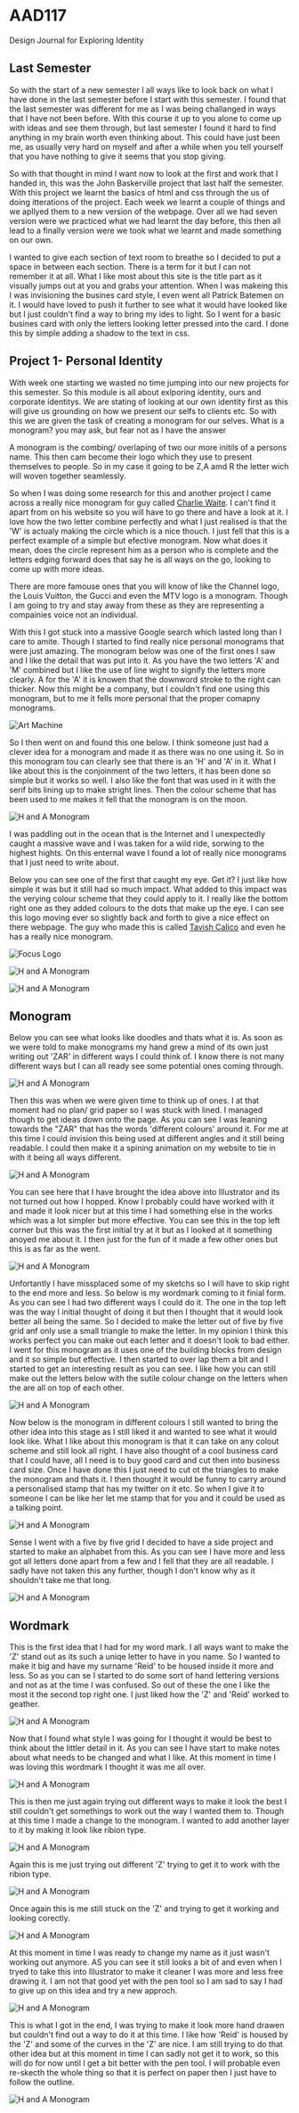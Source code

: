 AAD117
======

Design Journal for Exploring Identity


Last Semester
-------------

So with the start of a new semester I all ways like to look back on what I have done in the last semester before I start with this semester. I found that the last semester was different for me as I was being challanged in ways that I have not been before. With this course it up to you alone to come up with ideas and see them through, but last semester I found it hard to find anything in my brain worth even thinking about. This could have just been me, as usually very hard on myself and after a while when you tell yourself that you have nothing to give it seems that you stop giving. 

So with that thought in mind I want now to look at the first and work that I handed in, this was the John Baskerville project that last half the semester. With this project we learnt the basics of html and css through the us of doing itterations of the project. Each week we learnt a couple of things and we apllyed them to a new version of the webpage. Over all we had seven version were we practiced what we had learnt the day before, this then all lead to a finally version were we took what we learnt and made something on our own.

I wanted to give each section of text room to breathe so I decided to put a space in between each section. There is a term for it but I can not remember it at all. What I like most about this site is the title part as it visually jumps out at you and grabs your attention. When I was makeing this I was invisioning the busines card style, I even went all Patrick Batemen on it. I would have loved to push it further to see what it would have looked like but I just couldn't find a way to bring my ides to light. So I went for a basic busines card with only the letters looking letter pressed into the card. I done this by simple adding a shadow to the text in css. 

Project 1- Personal Identity 
------

With week one starting we wasted no time jumping into our new projects for this semester. So this module is all about exlporing identity, ours and corporate identitys. We are stating of looking at our own identity first as this will give us grounding on how we present our selfs to clients etc. So with this we are given the task of creating a monogram for our selves. What is a monogram? you may ask, but fear not as I have the answer

A monogram is the combing/ overlaping of two our more initils of a persons name. This then cam become their logo which they use to present themselves to people. So in my case it going to be Z,A amd R the letter wich will woven together seamlessly.

So when I was doing some research for this and another project I came across a really nice monogram for guy called [Charlie Waite](http://www.charliewaite.com/home). I can't find it apart from on his website so you will have to go there and have a look at it. I love how the two letter combine perfectly and what I just realised is that the 'W' is actualy making the circle which is a nice thouch. I just fell that this is a perfect example of a simple but efective monogram. Now what does it mean, does the circle represent him as a person who is complete and the letters edging forward does that say he is all ways on the go, looking to come up with more ideas.

There are more famouse ones that you will know of like the Channel logo, the Louis Vuitton, the Gucci and even the MTV logo is a monogram. Though I am going to try and stay away from these as they are representing a compainies voice not an individual.

With this I got stuck into a massive Google search which lasted long than I care to amite. Though I started to find really nice personal monograms that were just amazing. The monogram below was one of the first ones I saw and I like the detail that was put into it. As you have the two letters 'A' and 'M' combined but I like the use of line wight to signify the letters more clearly. A for the 'A' it is knowen that the downword stroke to the right can thicker. Now this might be a company, but I couldn't find one using this monogram, but to me it fells more personal that the proper comapny monograms.

![Art Machine](http://turbo.designwoop.com/uploads/2011/10/Art-Machine.png)

So I then went on and found this one below. I think someone just had a clever idea for a monogram and made it as there was no one using it. So in this monogram tou can clearly see that there is an 'H' and 'A' in it. What I like about this is the conjoinment of the two letters, it has been done so simple but it works so well. I also like the font that was used in it with the serif bits lining up to make stright lines. Then the colour scheme that has been used to me makes it fell that the monogram is on the moon.

![H and A Monogram](http://turbo.designwoop.com/uploads/2011/10/h-a-monogram.png)

I was paddling out in the ocean that is the Internet and I unexpectedly caught a massive wave and I was taken for a wild ride, sorwing to the highest hights. On this enternal wave I found a lot of really nice monograms that I just need to write about.

Below you can see one of the first that caught my eye. Get it? I just like how simple it was but it still had so much impact. What added to this impact was the verying colour scheme that they could apply to it. I really like the bottom right one as they added colours to the dots that make up the eye. I can see this logo moving ever so slightly back and forth to give a nice effect on there webpage. The guy who made this is called [Tavish Calico](https://dribbble.com/tavcalico) and even he has a really nice monogram.

![Focus Logo](https://d13yacurqjgara.cloudfront.net/users/34075/screenshots/1416531/focus-logo_1x.jpg)

![H and A Monogram](http://logopond.com/logos/2655867757a9479ad90a0cb2237e2b0c.png)

![H and A Monogram](https://d13yacurqjgara.cloudfront.net/users/47145/screenshots/1698642/189.gif)

Monogram
--------

Below you can see what looks like doodles and thats what it is. As soon as we were told to make monograms my hand grew a mind of its own just writing out 'ZAR' in different ways I could think of. I know there is not many different ways but I can all ready see some potential ones coming through.

![H and A Monogram](img/second_sketchs.png)

Then this was when we were given time to think up of ones. I at that moment had no plan/ grid paper so I was stuck with lined. I managed though to get ideas down onto the page. As you can see I was leaning towards the "ZAR" that has the words 'different colours' around it. For me at this time I could invision this being used at different angles and it still being readable. I could then make it a spining animation on my website to tie in with it being all ways different.

![H and A Monogram](img/third_sketchs.png)

You can see here that I have brought the idea above into Illustrator and its not turned out how I hopped. Know I probably could have worked with it and made it look nicer but at this time I had something else in the works which was a lot simpler but more effective. You can see this in the top left corner but this was the first initial try at it but as I looked at it something anoyed me about it. I then just for the fun of it made a few other ones but this is as far as the went.

![H and A Monogram](img/logo-try-1.png)

Unfortantly I have missplaced some of my sketchs so I will have to skip right to the end more and less. So below is my wordmark coming to it finial form. As you can see I had two different ways I could do it. The one in the top left was the way I initial thought of doing it but then I thought that it would look better all being the same. So I decided to make the letter out of five by five grid anf only use a small triangle to make the letter. In my opinion I think this works perfect you can make out each letter and it doesn't look to bad either. I went for this monogram as it uses one of the building blocks from design and it so simple but effective. I then started to over lap them a bit and I started to get an interesting result as you can see. I like how you can still make out the letters below with the sutile colour change on the letters when the are all on top of each other.

![H and A Monogram](img/logo-try-2.png)

Now below is the monogram in different colours I still wanted to bring the other idea into this stage as I still liked it and wanted to see what it would look like. What I like about this monogram is that it can take on any colout scheme and still look all right. I have also thought of a cool business card that I could have, all I need is to buy good card and cut then into business card size. Once I have done this I just need to cut ot the triangles to make the monogram and thats it. I then thought it would be funny to carry around a personalised stamp that has my twitter on it etc. So when I give it to someone I can be like her let me stamp that for you and it could be used as a talking point.

![H and A Monogram](img/versions.png)

Sense I went with a five by five grid I decided to have a side project and started to make an alphabet from this. As you can see I have more and less got all letters done apart from a few and I fell that they are all readable. I sadly have not taken this any further, though I don't know why as it shouldn't take me that long.

![H and A Monogram](img/alphabet.png)

Wordmark
--------

This is the first idea that I had for my word mark. I all ways want to make the 'Z' stand out as its such a uniqe letter to have in you name. So I wanted to make it big and have my surname 'Reid' to be housed inside it more and less. So as you can se I started to do some sort of hand lettering versions and not as at the time I was confused. So out of these the one I like the most it the second top right one. I just liked how the 'Z' and 'Reid' worked to geather.


![H and A Monogram](img/first_wordm.png)

Now that I found what style I was going for I thought it would be best to think about the littler detail in it. As you can see I have start to make notes about what needs to be changed and what I like. At this moment in time I was loving this wordmark I thought it was me all over.

![H and A Monogram](img/second_wordm.png)

This is then me just again trying out different ways to make it look the best I still couldn't get somethings to work out the way I wanted them to. Though at this time I made a change to the monogram. I wanted to add another layer to it by making it look like ribion type.

![H and A Monogram](img/wordmark_s.png)

Again this is me just trying out different 'Z' trying to get it to work with the ribion type. 

![H and A Monogram](img/different_z.png)

Once again this is me still stuck on the 'Z' and trying to get it working and looking corectly.

![H and A Monogram](img/wordmark_s2.png)

At this moment in time I was ready to change my name as it just wasn't working out anymore. AS you can see it still looks a bit of and even when I tryed to take this into Illustrator to make it cleaner I was more and less free drawing it. I am not that good yet with the pen tool so I am sad to say I had to give up on this idea and try a new approch.

![H and A Monogram](img/wordmark_finial_s.png)

This is what I got in the end, I was trying to make it look more hand drawen but couldn't find out a way to do it at this time. I like how 'Reid' is housed by the 'Z' and some of the curves in the 'Z' are nice. I am still trying to do that other idea but at this moment in time I can sadly not get it to work, so this will do for now until I get a bit better with the pen tool. I will probable even re-skecth the whole thing so that it is perfect on paper then I just have to follow the outline.

![H and A Monogram](img/wordmark.png)
